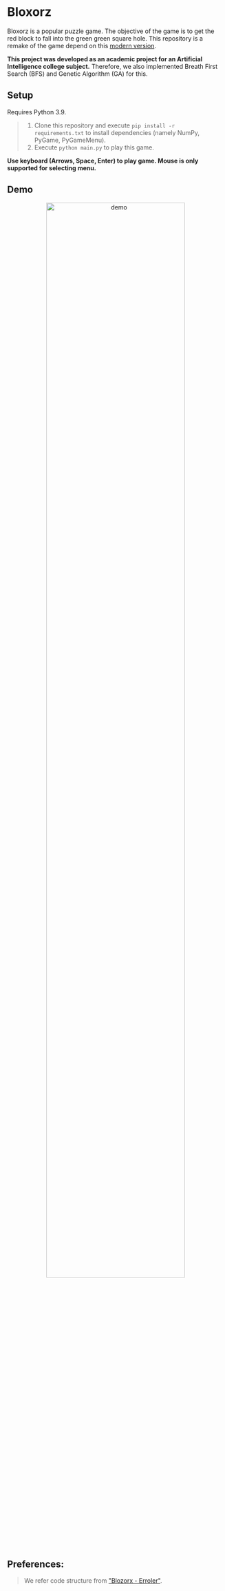 # Bloxorz

Bloxorz is a popular puzzle game. The objective of the game is to get the red block to fall into the green green square hole. This repository is a remake of the game depend on this [modern version](https://www.coolmathgames.com/0-bloxorz).

**This project was developed as an academic project for an Artificial Intelligence college subject.** Therefore, we also implemented Breath First Search (BFS) and Genetic Algorithm (GA) for this.

## Setup

Requires Python 3.9.

> 1. Clone this repository and execute `pip install -r requirements.txt` to install dependencies (namely NumPy, PyGame, PyGameMenu).
> 2. Execute `python main.py` to play this game.

**Use keyboard (Arrows, Space, Enter) to play game. Mouse is only supported for selecting menu.**

## Demo
<p align="center">
	<img src="" alt="demo" width="80%">
</p>

## Preferences:

> We refer code structure from ["Blozorx - Erroler"](https://github.com/Erroler/Bloxorz).